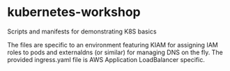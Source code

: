 # kubernetes-workshop
Scripts and manifests for demonstrating K8S basics

The files are specific to an environment featuring KIAM for assigning IAM roles to pods and externaldns (or similar) for managing DNS on the fly.
The provided ingress.yaml file is AWS Application LoadBalancer specific.